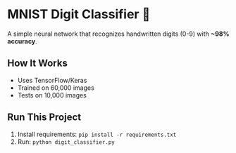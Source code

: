 # MNIST Digit Classifier 🔢
A simple neural network that recognizes handwritten digits (0-9) with **~98% accuracy**.

## How It Works
- Uses TensorFlow/Keras
- Trained on 60,000 images
- Tests on 10,000 images

## Run This Project
1. Install requirements: `pip install -r requirements.txt`
2. Run: `python digit_classifier.py`


